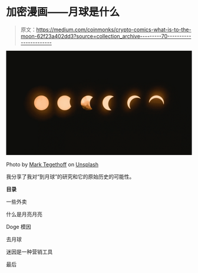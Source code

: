 # 加密漫画——月球是什么

> 原文：<https://medium.com/coinmonks/crypto-comics-what-is-to-the-moon-62f23a402dd3?source=collection_archive---------70----------------------->

![](img/f9d17b9d3e6ddf9ce167f04526b954fe.png)

Photo by [Mark Tegethoff](https://unsplash.com/@tegethoff?utm_source=unsplash&utm_medium=referral&utm_content=creditCopyText) on [Unsplash](https://unsplash.com/s/photos/moon?utm_source=unsplash&utm_medium=referral&utm_content=creditCopyText)

我分享了我对“到月球”的研究和它的原始历史的可能性。

**目录**

一些外卖

什么是月亮月亮

Doge 模因

去月球

迷因是一种营销工具

最后